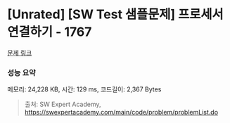 # [Unrated] [SW Test 샘플문제] 프로세서 연결하기 - 1767 

[문제 링크](https://swexpertacademy.com/main/code/problem/problemDetail.do?contestProbId=AV4suNtaXFEDFAUf) 

### 성능 요약

메모리: 24,228 KB, 시간: 129 ms, 코드길이: 2,367 Bytes



> 출처: SW Expert Academy, https://swexpertacademy.com/main/code/problem/problemList.do